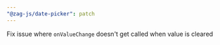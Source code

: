 ```yaml
---
"@zag-js/date-picker": patch
---
```


Fix issue where `onValueChange` doesn't get called when value is cleared
